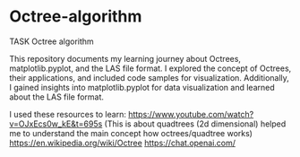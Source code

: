 # Octree-algorithm
TASK Octree algorithm

This repository documents my learning journey about Octrees, matplotlib.pyplot, and the LAS file format. 
I explored the concept of Octrees, their applications, and included code samples for visualization. Additionally, I gained insights into matplotlib.pyplot for data visualization and learned about the LAS file format.

I used these resources to learn:
https://www.youtube.com/watch?v=OJxEcs0w_kE&t=695s (This is about quadtrees (2d dimensional) helped me to understand the main concept how octrees/quadtree works) 
https://en.wikipedia.org/wiki/Octree
https://chat.openai.com/
